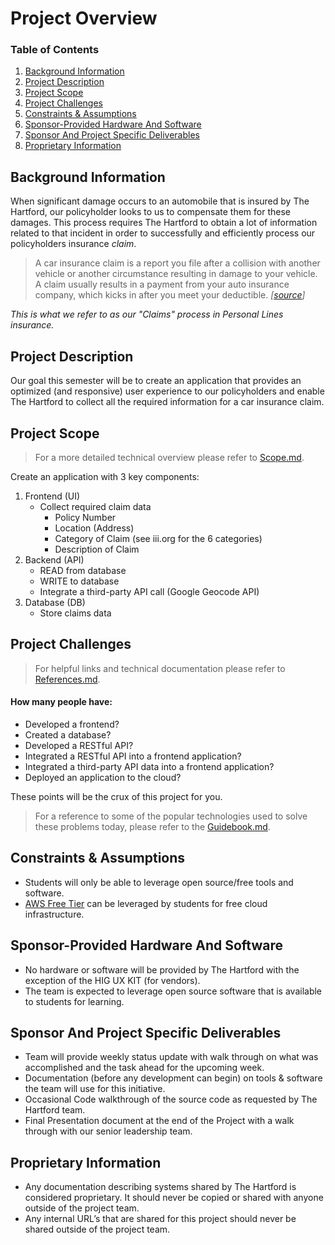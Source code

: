 # Project Overview

### Table of Contents
1. [Background Information](#background-information)
2. [Project Description](#project-description)
3. [Project Scope](#project-scope)
4. [Project Challenges](#project-challenges)
5. [Constraints & Assumptions](#constraints--assumptions)
6. [Sponsor-Provided Hardware And Software](#sponsor-provided-hardware-and-software)
7. [Sponsor And Project Specific Deliverables](#sponsor-and-project-specific-deliverables)
8. [Proprietary Information](#proprietary-information)

## Background Information
When significant damage occurs to an automobile that is insured by The Hartford, our policyholder looks to us to compensate them for these damages. This process requires The Hartford to obtain a lot of information related to that incident in order to successfully and efficiently process our policyholders insurance *claim*.

> A car insurance claim is a report you file after a collision with another vehicle or another circumstance resulting in damage to your vehicle. A claim usually results in a payment from your auto insurance company, which kicks in after you meet your deductible. _[[source](https://www.thezebra.com/auto-insurance/accidents/car-insurance-claims/#:~:text=When%20to%20File%20a%20Car%20Insurance%20Claim&text=A%20car%20insurance%20claim%20is,after%20you%20meet%20your%20deductible.)]_

*This is what we refer to as our "Claims" process in Personal Lines insurance.*

## Project Description
Our goal this semester will be to create an application that provides an optimized (and responsive) user experience to our policyholders and enable The Hartford to collect all the required information for a car insurance claim.

## Project Scope
> For a more detailed technical overview please refer to [Scope.md](Scope.md).

Create an application with 3 key components:
1. Frontend (UI)
    - Collect required claim data
        - Policy Number
        - Location (Address)
        - Category of Claim (see iii.org for the 6 categories)
        - Description of Claim
2. Backend (API)
    - READ from database
    - WRITE to database
    - Integrate a third-party API call (Google Geocode API)
3. Database (DB)
    - Store claims data

## Project Challenges

> For helpful links and technical documentation please refer to [References.md](References.md).

#### How many people have:
* Developed a frontend?
* Created a database?
* Developed a RESTful API?
* Integrated a RESTful API into a frontend application?
* Integrated a third-party API data into a frontend application?
* Deployed an application to the cloud?

These points will be the crux of this project for you.

> For a reference to some of the popular technologies used to solve these problems today, please refer to the [Guidebook.md](Guidebook.md).

## Constraints & Assumptions
* Students will only be able to leverage open source/free tools and software.
* [AWS Free Tier](https://aws.amazon.com/free) can be leveraged by students for free cloud infrastructure.

## Sponsor-Provided Hardware And Software
* No hardware or software will be provided by The Hartford with the exception of the HIG UX KIT (for vendors).
* The team is expected to leverage open source software that is available to students for learning.

## Sponsor And Project Specific Deliverables
* Team will provide weekly status update with walk through on what was accomplished and the task ahead for the upcoming week.
* Documentation (before any development can begin) on tools & software the team will use for this initiative.
* Occasional Code walkthrough of the source code as requested by The Hartford team.
* Final Presentation document at the end of the Project with a walk through with our senior leadership team.

## Proprietary Information
* Any documentation describing systems shared by The Hartford is considered proprietary. It should never be copied or shared with anyone outside of the project team.
* Any internal URL’s that are shared for this project should never be shared outside of the project team.
